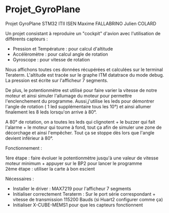 # Projet_GyroPlane
 Projet GyroPlane STM32 ITII ISEN Maxime FALLABRINO Julien COLARD

 Un projet consistant à reproduire un "cockpit" d'avion avec l'utilisation de différents capteurs :

 - Pression et Température : pour calcul d'altitude
 - Accélèromètre : pour calcul angle de rotation
 - Gyroscope : pour vitesse de rotation

Nous affichons toutes ces données récupérées et calculées sur le terminal Teraterm. 
L'altitude est tracée sur le graphe ITM datatrace du mode debug.
La pression est écrite sur l'afficheur 7 segments.

De plus, le potentionmètre est utilisé pour faire varier la vitesse de notre moteur et ainsi simuler l'allumage du moteur pour permettre l'enclenchement du programme.
Aussi,j'utilise les leds pour démontrer l'angle de rotation ( 1 led supplémentaire tous les 10°) et ainsi allumer finalement les 8 leds lorsqu'on arrive à 80°. 

A 80° de rotation, on a toutes les leds qui clignotent + le buzzer qui fait l'alarme + le moteur qui tourne à fond, tout ça afin de simuler une zone de décorchage et ainsi l'empêcher. Tout ça se stoppe dès lors que l'angle devient inférieur à 80°.


Fonctionnement : 

1ère étape : faire évoluer le potentionmètre jusqu'à une valeur de vitesse moteur minimum + appuyer sur le BP2 pour lancer le programme  
2ème étape : utiliser la carte à bon escient


Nécessaires : 

- Installer le driver : MAX7219 pour l'afficheur 7 segments
- Initialiser correctement Teraterm : Sur le port série correspondant + vitesse de transmission 115200 Bauds (si Huart2 configurer comme ça)
- Initialiser X-CUBE-MEMS1 pour que les capteurs fonctionnent 







